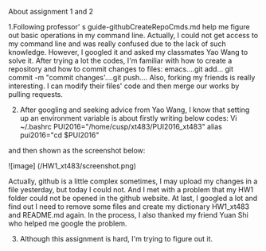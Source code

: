 About assignment 1 and 2

1.Following professor' s guide-githubCreateRepoCmds.md help me figure out basic operations in my command line. Actually, I could not get access to my command line and was really confused due to the lack of such knowledge. However, I googled it and asked my classmates Yao Wang to solve it. After trying a lot the codes, I'm familiar with how to create a repository and how to commit changes to files: emacs....git add... git commit -m "commit changes'....git push.... Also, forking my friends is really interesting. I can modify their files' code and then merge our works by pulling requests. 



2. After googling and seeking advice from Yao Wang, I know that setting up an environment variable is about firstly writing below codes:
  Vi   ~/.bashrc
  PUI2016="/home/cusp/xt483/PUI2016_xt483"
  alias pui2016="cd $PUI2016"

and then shown as the screenshot below:


![image] (/HW1_xt483/screenshot.png)

Actually, github is a little complex sometimes, I may upload my changes in a file yesterday, but today I could not. And I met with a problem that my HW1 folder could not be opened in the github website. At last, I googled a lot and find out I need to remove some files and create my dictionary HW1_xt483 and README.md again.  In the process, I also thanked my friend Yuan Shi who helped me google the problem. 

3. Although this assignment is hard, I'm trying to figure out it.
